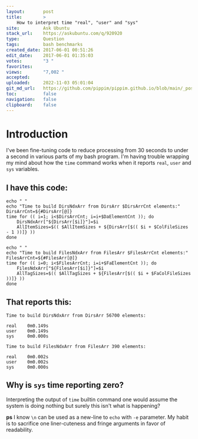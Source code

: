 ```yaml
---
layout:       post
title:        >
    How to interpret time "real", "user" and "sys"
site:         Ask Ubuntu
stack_url:    https://askubuntu.com/q/920920
type:         Question
tags:         bash benchmarks
created_date: 2017-06-01 00:51:26
edit_date:    2017-06-01 01:35:03
votes:        "3 "
favorites:    
views:        "7,002 "
accepted:     
uploaded:     2022-11-03 05:01:04
git_md_url:   https://github.com/pippim/pippim.github.io/blob/main/_posts/2017/2017-06-01-How-to-interpret-time-_real__-_user_-and-_sys_.md
toc:          false
navigation:   false
clipboard:    false
---
```


# Introduction

I've been fine-tuning code to reduce processing from 30 seconds to under a second in various parts of my bash program. I'm having trouble wrapping my mind about how the `time` command works when it reports `real`, `user` and `sys` variables.

## I have this code:

``` 
echo " "
echo "Time to build DirsNdxArr from DirsArr $DirsArrCnt elements:"
DirsArrCnt=${#DirsArr[@]}
time for (( i=1; i<$DirsArrCnt; i=i+$DaElementCnt )); do
    DirsNdxArr["${DirsArr[$i]}"]=$i
    AllItemSizes=$(( $AllItemSizes + ${DirsArr[$(( $i + $ColFileSizes - 1 ))]} ))
done

echo " "
echo "Time to build FilesNdxArr from FilesArr $FilesArrCnt elements:"
FilesArrCnt=${#FilesArr[@]}
time for (( i=0; i<$FilesArrCnt; i=i+$FaElementCnt )); do
    FilesNdxArr["${FilesArr[$i]}"]=$i
    AllTagSizes=$(( $AllTagSizes + ${FilesArr[$(( $i + $FaColFileSizes ))]} ))
done
```

## That reports this:

``` 
Time to build DirsNdxArr from DirsArr 56700 elements:

real	0m0.149s
user	0m0.149s
sys 	0m0.000s
 
Time to build FilesNdxArr from FilesArr 390 elements:

real	0m0.002s
user	0m0.002s
sys  	0m0.000s
```

## Why is `sys` time reporting zero?

Interpreting the output of `time` builtin command one would assume the system is doing nothing but surely this isn't what is happening?

**ps** I know `\n` can be used as a new-line to `echo` with `-e` parameter. My habit is to sacrifice one liner-cuteness and fringe arguments in favor of readability.
